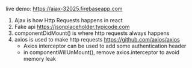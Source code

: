 live demo: https://ajax-32025.firebaseapp.com

1. Ajax is how Http Requests happens in react 
2. Fake api https://jsonplaceholder.typicode.com 
3. componentDidMount() is where http requests always happens
4. axios is used to make http requests https://github.com/axios/axios
    * Axios interceptor can be used to add some authentication header
    * in componentWillUnMount(), remove axios.interceptor to avoid memory leak

